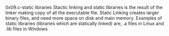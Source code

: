 0x09.c-static libraries Stactic linking and static libraries is the result of the linker making copy of all the executable file. Static Linking creates larger binary files, and need more space on disk and main memory. Examples of static libraries (libraries which are statically linked) are, .a files in Linux and .lib files in Windows
